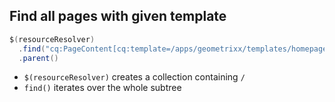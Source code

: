 ## Find all pages with given template

```java
$(resourceResolver)
  .find("cq:PageContent[cq:template=/apps/geometrixx/templates/homepage]")
  .parent()
```

* `$(resourceResolver)` creates a collection containing `/`
* `find()` iterates over the whole subtree
